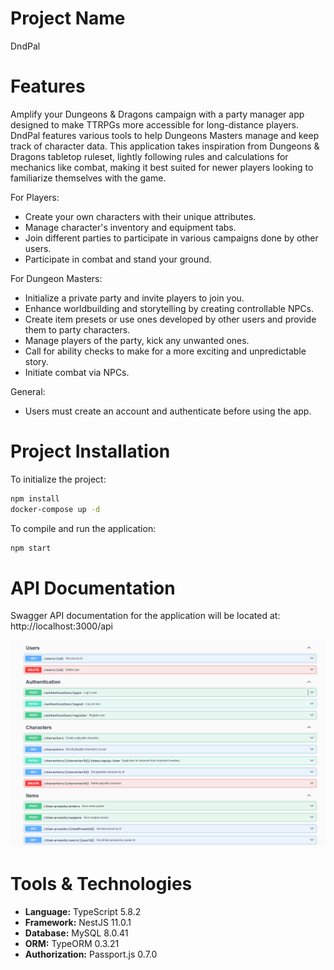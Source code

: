 # Project Name

DndPal

# Features

Amplify your Dungeons & Dragons campaign with a party manager app designed to make TTRPGs more accessible for long-distance players. DndPal features various tools to help Dungeons Masters manage and keep track of character data. This application takes inspiration from Dungeons & Dragons tabletop ruleset, lightly following rules and calculations for mechanics like combat, making it best suited for newer players looking to familiarize themselves with the game. 

For Players:
- Create your own characters with their unique attributes.
- Manage character's inventory and equipment tabs.
- Join different parties to participate in various campaigns done by other users.
- Participate in combat and stand your ground.

For Dungeon Masters:
- Initialize a private party and invite players to join you.
- Enhance worldbuilding and storytelling by creating controllable NPCs.
- Create item presets or use ones developed by other users and provide them to party characters.
- Manage players of the party, kick any unwanted ones.
- Call for ability checks to make for a more exciting and unpredictable story.
- Initiate combat via NPCs.

General: 
- Users must create an account and authenticate before using the app.

# Project Installation
To initialize the project:
```bash
npm install
docker-compose up -d
```

To compile and run the application:
```bash 
npm start
``` 

# API Documentation
Swagger API documentation for the application will be located at:
http://localhost:3000/api

![](image.PNG)

# Tools & Technologies
- **Language:** TypeScript 5.8.2
- **Framework:** NestJS 11.0.1
- **Database:** MySQL 8.0.41
- **ORM:** TypeORM 0.3.21
- **Authorization:** Passport.js 0.7.0
